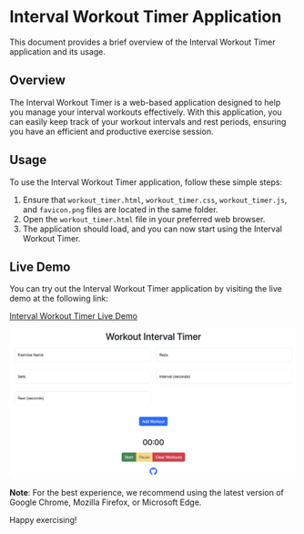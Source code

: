 # Interval Workout Timer Application

This document provides a brief overview of the Interval Workout Timer application and its usage.

## Overview

The Interval Workout Timer is a web-based application designed to help you manage your interval workouts effectively. With this application, you can easily keep track of your workout intervals and rest periods, ensuring you have an efficient and productive exercise session.

## Usage

To use the Interval Workout Timer application, follow these simple steps:

1. Ensure that `workout_timer.html`, `workout_timer.css`, `workout_timer.js`, and `favicon.png` files are located in the same folder.
2. Open the `workout_timer.html` file in your preferred web browser.
3. The application should load, and you can now start using the Interval Workout Timer.

## Live Demo

You can try out the Interval Workout Timer application by visiting the live demo at the following link:

[Interval Workout Timer Live Demo](https://www.codefreelance.net/workout_timer.html)

![workout timer](workout_timer.png)

**Note**: For the best experience, we recommend using the latest version of Google Chrome, Mozilla Firefox, or Microsoft Edge.

Happy exercising!
